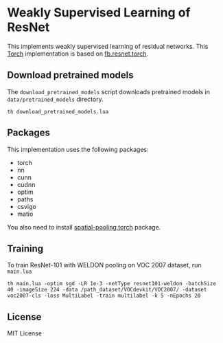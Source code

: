 # Weakly Supervised Learning of ResNet

This implements weakly supervised learning of residual networks.
This [Torch](http://torch.ch/) implementation is based on [fb.resnet.torch](https://github.com/facebook/fb.resnet.torch).

## Download pretrained models

The `download_pretrained_models` script downloads pretrained models in `data/pretrained_models` directory.

```
th download_pretrained_models.lua
```


## Packages

This implementation uses the following packages:
* torch
* nn
* cunn
* cudnn
* optim
* paths
* csvigo
* matio

You also need to install [spatial-pooling.torch](https://github.com/durandtibo/spatial-pooling.torch) package.

## Training

To train ResNet-101 with WELDON pooling on VOC 2007 dataset, run `main.lua`
```
th main.lua -optim sgd -LR 1e-3 -netType resnet101-weldon -batchSize 40 -imageSize 224 -data /path_dataset/VOCdevkit/VOC2007/ -dataset voc2007-cls -loss MultiLabel -train multilabel -k 5 -nEpochs 20
```

## License

MIT License

